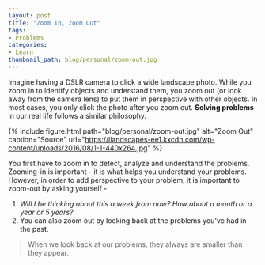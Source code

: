 ```yaml
---
layout: post
title: "Zoom In, Zoom Out"
tags:
- Problems
categories:
- Learn
thumbnail_path: blog/personal/zoom-out.jpg
---
```


Imagine having a DSLR camera to click a wide landscape photo. While you zoom in to identify objects and understand them, you zoom out (or look away from the camera lens) to put them in perspective with other objects. In most cases, you only click the photo after you zoom out. **Solving problems** in our real life follows a similar philosophy.

{% include figure.html path="blog/personal/zoom-out.jpg" alt="Zoom Out" caption="Source" url="https://llandscapes-ee1.kxcdn.com/wp-content/uploads/2016/08/1-1-440x264.jpg" %}

You first have to zoom in to detect, analyze and understand the problems. Zooming-in is important - it is what helps you understand your problems. However, in order to add perspective to your problem, it is important to zoom-out by asking yourself - <br/> 

1. *Will I be thinking about this a week from now? How about a month or a year or 5 years?* <br/>
2. You can also zoom out by looking back at the problems you've had in the past. 

> When we look back at our problems, they always are smaller than they appear.
